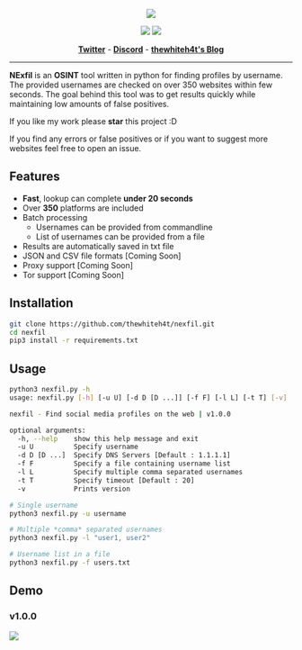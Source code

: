 <p align="center"><img src="https://i.imgur.com/Relo42X.jpg"></p>

<p align="center">
<img src="https://img.shields.io/badge/Python-3.9-brightgreen.svg?style=plastic">
<img src="https://img.shields.io/badge/OSINT-red.svg?style=plastic">

<p align="center">
    <a href="https://twitter.com/thewhiteh4t"><b>Twitter</b></a>
    <span> - </span>
    <a href="https://discord.gg/UM92zUn"><b>Discord</b></a>
    <span> - </span>
    <a href="https://thewhiteh4t.github.io/"><b>thewhiteh4t's Blog</b></a>
</p>

---

**NExfil** is an **OSINT** tool written in python for finding profiles by username. The provided usernames are checked on over 350 websites within few seconds. The goal behind this tool was to get results quickly while maintaining low amounts of false positives.

If you like my work please **star** this project :D

If you find any errors or false positives or if you want to suggest more websites feel free to open an issue.

## Features

* **Fast**, lookup can complete **under 20 seconds**
* Over **350** platforms are included
* Batch processing
    * Usernames can be provided from commandline
    * List of usernames can be provided from a file
* Results are automatically saved in txt file
* JSON and CSV file formats [Coming Soon]
* Proxy support [Coming Soon]
* Tor support [Coming Soon]

## Installation

```bash
git clone https://github.com/thewhiteh4t/nexfil.git
cd nexfil
pip3 install -r requirements.txt
```

## Usage

```bash
python3 nexfil.py -h
usage: nexfil.py [-h] [-u U] [-d D [D ...]] [-f F] [-l L] [-t T] [-v]

nexfil - Find social media profiles on the web | v1.0.0

optional arguments:
  -h, --help    show this help message and exit
  -u U          Specify username
  -d D [D ...]  Specify DNS Servers [Default : 1.1.1.1]
  -f F          Specify a file containing username list
  -l L          Specify multiple comma separated usernames
  -t T          Specify timeout [Default : 20]
  -v            Prints version

# Single username
python3 nexfil.py -u username

# Multiple *comma* separated usernames
python3 nexfil.py -l "user1, user2"

# Username list in a file
python3 nexfil.py -f users.txt
```

## Demo

### v1.0.0
![](https://media.giphy.com/media/4kJnMzJc8zE9xVPmSx/giphy.gif)